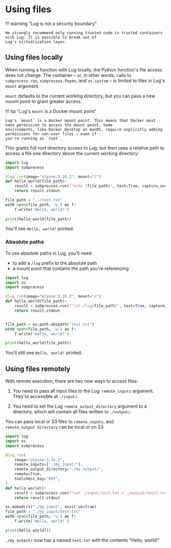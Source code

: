 # Using files

!!! warning "Lug is not a security boundary"

    We strongly recommend only running trusted code in trusted containers with Lug. It is possible to break out of 
    Lug's virtualization layer.

## Using files locally

When running a function with Lug locally, the Python function's file access does not change. The container – or, in 
other words, calls to `subprocess.run`, `subprocess.Popen`, and `os.system` – is limited to files in Lug's `mount` 
argument.

`mount` defaults to the current working directory, but you can pass a new mount point to grant greater access.

!!! tip "Lug's `mount` is a Docker mount point"

    Lug's `mount` is a Docker mount point. This means that Docker must have permission to access the mount point. Some 
    environments, like Docker Desktop on macOS, require explicitly adding permissions for non-user files – even if 
    you're running as `root`.

This grants full root directory access to Lug, but then uses a relative path to access a file one directory above the 
current working directory:

```python
import lug
import subprocess

@lug.run(image="alpine:3.16.2", mount="/")
def hello_world(file_path):
    result = subprocess.run(f"echo {file_path}", text=True, capture_output=True, shell=True)
    return result.stdout

file_path = "../test.txt"
with open(file_path, 'w') as f:
    f.write('Hello, world!')
    
print(hello_world(file_path))
```

You'll see `Hello, world!` printed.

### Absolute paths

To use absolute paths in Lug, you'll need:

- to add a `/lug` prefix to the absolute path
- a mount point that contains the path you're referencing

```python
import lug
import os
import subprocess

@lug.run(image="alpine:3.16.2", mount="/")
def hello_world(file_path):
    result = subprocess.run(f"cat /lug{file_path}", text=True, capture_output=True, shell=True)
    return result.stdout


file_path = os.path.abspath("test.txt")
with open(file_path, 'w') as f:
    f.write('Hello, world!')

print(hello_world(file_path))
```

You'll still see `Hello, world!` printed.

## Using files remotely

With remote execution, there are two new ways to access files:

1. You need to pass all input files to the Lug` remote_inputs` argument. They're accessible at `./input/`.

2. You need to set the Lug `remote_output_directory` argument to a directory, which will contain all files written to 
`./output/`.

You can pass local or S3 files to `remote_inputs`, and `remote_output_directory` can be local or on S3.

```python
import lug
import os
import subprocess

@lug.run(
    image="alpine:3.16.2",
    remote_inputs=["./my_input/"],
    remote_output_directory="./my_output/",
    remote=True,
    toolchest_key="KEY",
)
def hello_world():
    result = subprocess.run(f"cat ./input/test.txt > ./output/test2.txt", text=True, capture_output=True, shell=True)
    return result.stdout

os.makedirs("./my_input", exist_ok=True)
file_path = "./my_input/test.txt"
with open(file_path, 'w') as f:
    f.write('Hello, world!')

print(hello_world())
```

`./my_output/` now has a named `test.txt` with the contents "Hello, world!"
